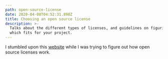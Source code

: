 ```yaml
---
path: open-source-license
date: 2020-04-08T04:52:31.898Z
title: Choosing an open source license
description: >-
  Talks about the different types of licenses, and guidelines on figuring out
  which fits for your project.
---
```

I stumbled upon this [website](https://choosealicense.com/) while I was trying to figure out how open source licenses work.
